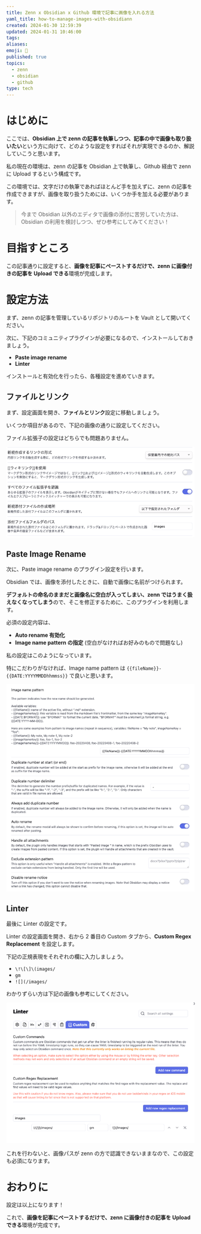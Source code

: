 ```yaml
---
title: Zenn x Obsidian x Github 環境で記事に画像を入れる方法
yaml_title: how-to-manage-images-with-obsidiann
created: 2024-01-30 12:59:39
updated: 2024-01-31 10:46:00
tags: 
aliases: 
emoji: 🐥
published: true
topics:
  - zenn
  - obsidian
  - github
type: tech
---
```


# はじめに

ここでは、**Obsidian 上で zenn の記事を執筆しつつ、記事の中で画像も取り扱いたい**という方に向けて、どのような設定をすればそれが実現できるのか、解説していこうと思います。

私の現在の環境は、zenn の記事を Obsidian 上で執筆し、Github 経由で zenn に Upload するという構成です。

この環境では、文字だけの執筆であればほとんど手を加えずに、zenn の記事を作成できますが、画像を取り扱うためには、いくつか手を加える必要があります。

> 今まで Obsidian 以外のエディタで画像の添付に苦労していた方は、Obsidian の利用を検討しつつ、ぜひ参考にしてみてください！

# 目指すところ

この記事通りに設定すると、**画像を記事にペーストするだけで、zenn に画像付きの記事を Upload できる**環境が完成します。

# 設定方法

まず、zenn の記事を管理しているリポジトリのルートを Vault として開いてください。

次に、下記のコミュニティプラグインが必要になるので、インストールしておきましょう。

- **Paste image rename**
- **Linter**

インストールと有効化を行ったら、各種設定を進めていきます。

## ファイルとリンク

まず、設定画面を開き、**ファイルとリンク**設定に移動しましょう。

いくつか項目があるので、下記の画像の通りに設定してください。

ファイル拡張子の設定はどちらでも問題ありません。

![](/images/how-to-manage-images-with-obsidiann-20240131102456.png)

## Paste Image Rename

次に、Paste image rename のプラグイン設定を行います。

Obsidian では、画像を添付したときに、自動で画像に名前がつけられます。

**デフォルトの命名のままだと画像名に空白が入ってしまい、zenn ではうまく扱えなくなってしまう**ので、そこを修正するために、このプラグインを利用します。

必須の設定内容は、

- **Auto rename 有効化**
- **Image name pattern の指定** (空白がなければお好みのもので問題なし)

私の設定はこのようになっています。

特にこだわりがなければ、Image name pattern は `{{fileName}}-{{DATE:YYYYMMDDhhmmss}}` で良いと思います。

![](/images/how-to-manage-images-with-obsidiann-20240131103047.png)

## Linter

最後に Linter の設定です。

Linter の設定画面を開き、右から 2 番目の Custom タブから、**Custom Regex Replacement** を設定します。

下記の正規表現をそれぞれの欄に入力しましょう。

- `\!\[\]\(images/`
- `gm`
- `![](/images/`

わかりずらい方は下記の画像も参考にしてください。

![](/images/how-to-manage-images-with-obsidiann-20240131103409.png)

これを行わないと、画像パスが zenn の方で認識できないままなので、この設定も必須になります。

# おわりに

設定は以上になります！

これで、**画像を記事にペーストするだけで、zenn に画像付きの記事を Upload できる**環境が完成です。
